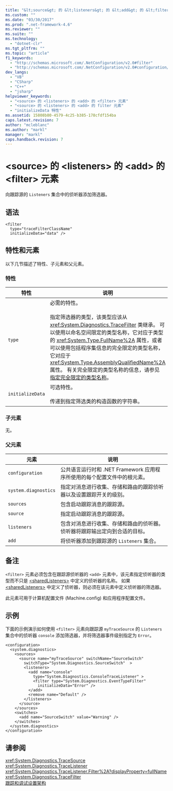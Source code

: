 ```yaml
---
title: "&lt;source&gt; 的 &lt;listeners&gt; 的 &lt;add&gt; 的 &lt;filter&gt; 元素 | Microsoft Docs"
ms.custom: ""
ms.date: "03/30/2017"
ms.prod: ".net-framework-4.6"
ms.reviewer: ""
ms.suite: ""
ms.technology: 
  - "dotnet-clr"
ms.tgt_pltfrm: ""
ms.topic: "article"
f1_keywords: 
  - "http://schemas.microsoft.com/.NetConfiguration/v2.0#filter"
  - "http://schemas.microsoft.com/.NetConfiguration/v2.0#configuration/system.diagnostics/sources/source/listeners/add/filter"
dev_langs: 
  - "VB"
  - "CSharp"
  - "C++"
  - "jsharp"
helpviewer_keywords: 
  - "<source> 的 <listeners> 的 <add> 的 <filter> 元素"
  - "<source> 的 <listeners> 的 <add> 的 filter 元素"
  - "initializeData 特性"
ms.assetid: 15808b80-4579-4c25-b385-178cfdf154ba
caps.latest.revision: 7
author: "mcleblanc"
ms.author: "markl"
manager: "markl"
caps.handback.revision: 7
---
```

# &lt;source&gt; 的 &lt;listeners&gt; 的 &lt;add&gt; 的 &lt;filter&gt; 元素
向跟踪源的 `Listeners` 集合中的侦听器添加筛选器。  
  
## 语法  
  
```  
<filter   
  type="traceFilterClassName"   
  initializeData="data" />  
```  
  
## 特性和元素  
 以下几节描述了特性、子元素和父元素。  
  
### 特性  
  
|特性|说明|  
|--------|--------|  
|`type`|必需的特性。<br /><br /> 指定筛选器的类型，该类型应该从 <xref:System.Diagnostics.TraceFilter> 类继承。  可以使用以命名空间限定的类型名称，它对应于类型的 <xref:System.Type.FullName%2A> 属性，或者可以使用包括程序集信息的完全限定的类型名称，它对应于 <xref:System.Type.AssemblyQualifiedName%2A> 属性。  有关完全限定的类型名称的信息，请参见 [指定完全限定的类型名称](../../../../../docs/framework/reflection-and-codedom/specifying-fully-qualified-type-names.md)。|  
|`initializeData`|可选特性。<br /><br /> 传递到指定筛选类的构造函数的字符串。|  
  
### 子元素  
 无。  
  
### 父元素  
  
|元素|说明|  
|--------|--------|  
|`configuration`|公共语言运行时和 .NET Framework 应用程序所使用的每个配置文件中的根元素。|  
|`system.diagnostics`|指定对消息进行收集、存储和路由的跟踪侦听器以及设置跟踪开关的级别。|  
|`sources`|包含启动跟踪消息的跟踪源。|  
|`source`|指定启动跟踪消息的跟踪源。|  
|`listeners`|包含对消息进行收集、存储和路由的侦听器。  侦听器将跟踪输出定向到合适的目标。|  
|`add`|将侦听器添加到跟踪源的 `Listeners` 集合。|  
  
## 备注  
 `<filter>` 元素必须包含在跟踪源侦听器的 `<add>` 元素中，该元素指定侦听器的类型而不只是 [\<sharedListeners\>](../../../../../docs/framework/configure-apps/file-schema/trace-debug/sharedlisteners-element.md) 中定义的侦听器的名称。  如果 [\<sharedListeners\>](../../../../../docs/framework/configure-apps/file-schema/trace-debug/sharedlisteners-element.md) 中定义了侦听器，则必须在该元素中定义侦听器的筛选器。  
  
 此元素可用于计算机配置文件 \(Machine.config\) 和应用程序配置文件。  
  
## 示例  
 下面的示例演示如何使用 `<filter>` 元素向跟踪源 `myTraceSource` 的 `Listeners` 集合中的侦听器 `console` 添加筛选器，并将筛选器事件级别指定为 `Error`。  
  
```  
<configuration>  
  <system.diagnostics>  
    <sources>  
      <source name="myTraceSource" switchName="SourceSwitch"   
        switchType="System.Diagnostics.SourceSwitch"  >  
        <listeners>  
          <add name="console"   
            type="System.Diagnostics.ConsoleTraceListener" >  
            <filter type="System.Diagnostics.EventTypeFilter"   
              initializeData="Error" />  
          </add>  
          <remove name="Default" />  
        </listeners>  
      </source>  
    </sources>  
    <switches>  
      <add name="SourceSwitch" value="Warning" />  
    </switches>  
  </system.diagnostics>  
</configuration>  
```  
  
## 请参阅  
 <xref:System.Diagnostics.TraceSource>   
 <xref:System.Diagnostics.TraceListener>   
 <xref:System.Diagnostics.TraceListener.Filter%2A?displayProperty=fullName>   
 <xref:System.Diagnostics.TraceFilter>   
 [跟踪和调试设置架构](../../../../../docs/framework/configure-apps/file-schema/trace-debug/index.md)